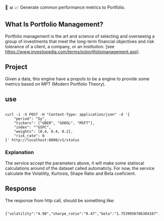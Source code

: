 :receipt: :bar_chart: :chart_with_upwards_trend: Generate common performance metrics to Portfolio.

## What Is Portfolio Management?
Portfolio management is the art and science of selecting and overseeing a group of investments that meet the long-term financial objectives and risk tolerance of a client, a company, or an institution.
[see https://www.investopedia.com/terms/p/portfoliomanagement.asp].


## Project
Given a data, this engine have a propols to be a engine to provide some metrics based on MPT (Modern Portfolio Theory).


## use
  

```

curl -i -X POST -H "Content-Type: application/json" -d '{
	"period": "5y",
	"tickers": ["UBER", "GOOGL", "MSFT"],
	"index": "^GSPC",
	"weights": [0.4, 0.4, 0.2],
	"risk_rate": 0
}' http://localhost:8000/v1/status

```

  

### Explanation

The service accept the parameters above, it will make some statiscal calculations around of the dataset called automaticly. For now, the service calculate the Volatility, Kurtosis, Shape Ratio and Beta coeficient.

  
## Response

The response from http call, should be something like:

```

{"volatility":"4.98","sharpe_ratio":"0.47","beta":"1.7539956706304167","kurtosis":"6.7"}

```